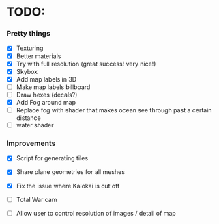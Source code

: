 # TODO:

### Pretty things

- [x] Texturing
- [x] Better materials
- [x] Try with full resolution (great success! very nice!)
- [x] Skybox
- [x] Add map labels in 3D
- [ ] Make map labels billboard
- [ ] Draw hexes (decals?)
- [x] Add Fog around map
- [ ] Replace fog with shader that makes ocean see through past a certain distance
- [ ] water shader

### Improvements

- [x] Script for generating tiles
- [x] Share plane geometries for all meshes
- [x] Fix the issue where Kalokai is cut off
- [ ] Total War cam 
- [ ] Allow user to control resolution of images / detail of map

